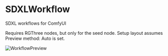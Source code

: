# SDXLWorkflow
SDXL workflows for ComfyUI

Requires RGThree nodes, but only for the seed node.
Setup layout assumes Preview method: Auto is set.

![WorkflowPreview](https://github.com/zzubnik/SDXLWorkflow/assets/24965799/9a1eb0bf-3c3e-4d0c-afe8-3654918c356e)

